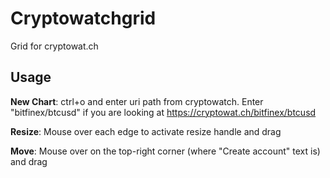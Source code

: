# Cryptowatchgrid

Grid for cryptowat.ch

## Usage

**New Chart**: ctrl+o and enter uri path from cryptowatch. Enter "bitfinex/btcusd" if you are looking at https://cryptowat.ch/bitfinex/btcusd

**Resize**: Mouse over each edge to activate resize handle and drag

**Move**: Mouse over on the top-right corner (where "Create account" text is) and drag
